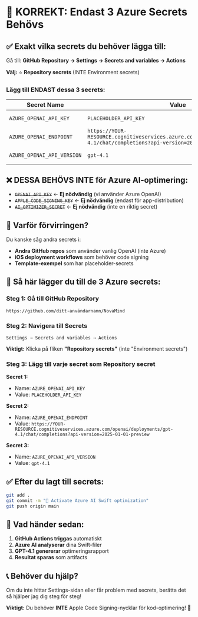 # 🔑 KORREKT: Endast 3 Azure Secrets Behövs

## ✅ **Exakt vilka secrets du behöver lägga till:**

Gå till: **GitHub Repository → Settings → Secrets and variables → Actions**

**Välj:** ⭐ **Repository secrets** (INTE Environment secrets)

### **Lägg till ENDAST dessa 3 secrets:**

| Secret Name | Value | Beskrivning |
|-------------|-------|-------------|
| `AZURE_OPENAI_API_KEY` | `PLACEHOLDER_API_KEY` | Din Azure OpenAI API-nyckel |
| `AZURE_OPENAI_ENDPOINT` | `https://YOUR-RESOURCE.cognitiveservices.azure.com/openai/deployments/gpt-4.1/chat/completions?api-version=2025-01-01-preview` | Din Azure OpenAI endpoint |
| `AZURE_OPENAI_API_VERSION` | `gpt-4.1` | Azure OpenAI deployment/modell |

## ❌ **DESSA BEHÖVS INTE för Azure AI-optimering:**

- ~~`OPENAI_API_KEY`~~ ← **Ej nödvändig** (vi använder Azure OpenAI)
- ~~`APPLE_CODE_SIGNING_KEY`~~ ← **Ej nödvändig** (endast för app-distribution)  
- ~~`AI_OPTIMIZER_SECRET`~~ ← **Ej nödvändig** (inte en riktig secret)

## 🎯 **Varför förvirringen?**

Du kanske såg andra secrets i:
- **Andra GitHub repos** som använder vanlig OpenAI (inte Azure)
- **iOS deployment workflows** som behöver code signing
- **Template-exempel** som har placeholder-secrets

## 🚀 **Så här lägger du till de 3 Azure secrets:**

### **Steg 1:** Gå till GitHub Repository
```
https://github.com/ditt-användarnamn/NovaMind
```

### **Steg 2:** Navigera till Secrets
```
Settings → Secrets and variables → Actions 
```

**Viktigt:** Klicka på fliken **"Repository secrets"** (inte "Environment secrets")

### **Steg 3:** Lägg till varje secret som Repository secret

**Secret 1:**
- Name: `AZURE_OPENAI_API_KEY`
- Value: `PLACEHOLDER_API_KEY`

**Secret 2:**
- Name: `AZURE_OPENAI_ENDPOINT`  
- Value: `https://YOUR-RESOURCE.cognitiveservices.azure.com/openai/deployments/gpt-4.1/chat/completions?api-version=2025-01-01-preview`

**Secret 3:**
- Name: `AZURE_OPENAI_API_VERSION`
- Value: `gpt-4.1`

## ✅ **Efter du lagt till secrets:**

```bash
git add .
git commit -m "🧠 Activate Azure AI Swift optimization"
git push origin main
```

## 🧠 **Vad händer sedan:**

1. **GitHub Actions triggas** automatiskt
2. **Azure AI analyserar** dina Swift-filer
3. **GPT-4.1 genererar** optimeringsrapport
4. **Resultat sparas** som artifacts

## 📞 **Behöver du hjälp?**

Om du inte hittar Settings-sidan eller får problem med secrets, berätta det så hjälper jag dig steg för steg!

**Viktigt:** Du behöver **INTE** Apple Code Signing-nycklar för kod-optimering! 🎯
